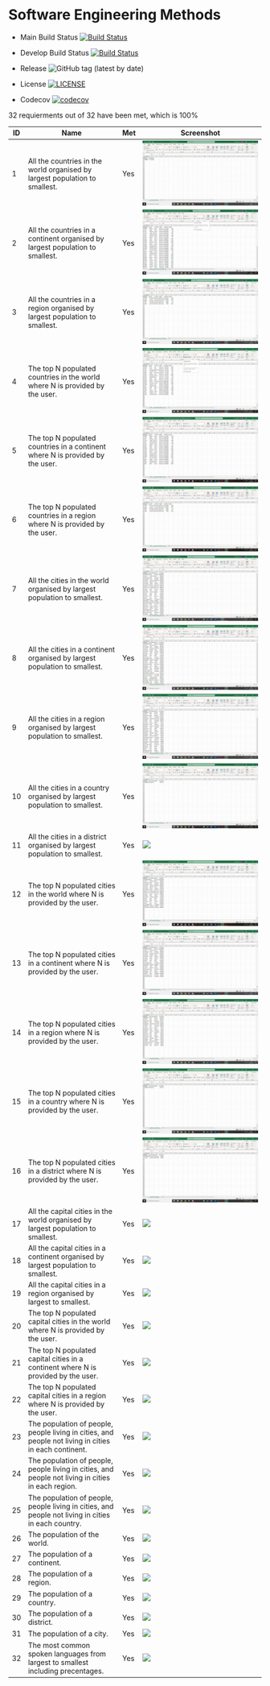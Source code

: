 # Software Engineering Methods

- Main Build Status [![Build Status](https://travis-ci.com/NapierDanel/SET08103Group15.svg?branch=main)](https://travis-ci.com/NapierDanel/SET08103Group15)
- Develop Build Status [![Build Status](https://travis-ci.com/NapierDanel/SET08103Group15.svg?branch=develop)](https://travis-ci.com/NapierDanel/SET08103Group15)

- Release ![GitHub tag (latest by date)](https://img.shields.io/github/v/tag/NapierDanel/SET08103Group15)

- License [![LICENSE](https://img.shields.io/github/license/NapierDanel/SET08103Group15)](https://github.com/NapierDanel/SET08103Group15/blob/main/LICENSE)

- Codecov [![codecov](https://codecov.io/gh/NapierDanel/SET08103Group15/branch/feature-Testing/graph/badge.svg?token=7L83XV4I0V)](https://codecov.io/gh/NapierDanel/SET08103Group15)



32 requierments out of 32 have been met, which is 100%


| ID | Name  | Met  | Screenshot  |
|---|---|---|---|
| 1  |All the countries in the world organised by largest population to smallest.  |  Yes | ![](images/countryPopulation.jpg)  |
| 2  |All the countries in a continent organised by largest population to smallest.  |  Yes | ![](images/countryReportsGetCountriesOnContinentByPopulationDESC.jpg)  |
| 3  |All the countries in a region organised by largest population to smallest.  |  Yes | ![](images/countryReportsGetCountriesInRegionByPopulationDESC.jpg)  |
| 4  |The top N populated countries in the world where N is provided by the user.  |  Yes | ![](images/LIMIT_countryReportsGetCountriesByPopulationDESC.jpg)  |
| 5  |The top N populated countries in a continent where N is provided by the user. |  Yes | ![](images/LIMIT_countryReportsGetCountriesOnContinentByPopulationDESC.jpg)  |
| 6  |The top N populated countries in a region where N is provided by the user. |  Yes | ![](images/LIMIT_countryReportsGetCountriesInRegionByPopulationDESC.jpg)   |
| 7  |All the cities in the world organised by largest population to smallest.   |  Yes | ![](images/allCitiesInWorldReportNoLimit.jpg)  |
| 8  |All the cities in a continent organised by largest population to smallest.  |  Yes | ![](images/citiesInContinentReportNoLimit.jpg)  |
| 9  |All the cities in a region organised by largest population to smallest.  |  Yes | ![](images/citiesInRegionNoLimit.jpg)  |
| 10 |All the cities in a country organised by largest population to smallest. |  Yes | ![](images/citiesInCountryReportNoLimit.jpg)  |
| 11 |All the cities in a district organised by largest population to smallest. |  Yes | ![](images/citiesInDistrictReportNoLimit.jpg.jpg)  |
| 12 |The top N populated cities in the world where N is provided by the user.  |  Yes | ![](images/allCitiesInWorldReport.jpg)  |
| 13 |The top N populated cities in a continent where N is provided by the user.   |  Yes | ![](images/citiesInContinentReport.jpg)  |
| 14 |The top N populated cities in a region where N is provided by the user.   |  Yes | ![](images/citiesRegionReport.jpg)  |
| 15 |The top N populated cities in a country where N is provided by the user.   |  Yes | ![](images/citiesInCountryReport.jpg)  |
| 16 |The top N populated cities in a district where N is provided by the user.   |  Yes | ![](images/citiesInDistrictReport.jpg)  |
| 17 |All the capital cities in the world organised by largest population to smallest.   |  Yes | ![](images/ex.jpg)  |
| 18 |All the capital cities in a continent organised by largest population to smallest.   |  Yes | ![](images/ex.jpg)  |
| 19 |All the capital cities in a region organised by largest to smallest.   |  Yes | ![](images/ex.jpg)  |
| 20 |The top N populated capital cities in the world where N is provided by the user.   |  Yes | ![](images/ex.jpg)  |
| 21 |The top N populated capital cities in a continent where N is provided by the user.   |  Yes | ![](images/ex.jpg)  |
| 22 |The top N populated capital cities in a region where N is provided by the user.   |  Yes | ![](images/ex.jpg)  |
| 23 |The population of people, people living in cities, and people not living in cities in each continent.   |  Yes | ![](images/ex.jpg)  |
| 24 |The population of people, people living in cities, and people not living in cities in each region.   |  Yes | ![](images/ex.jpg)  |
| 25 |The population of people, people living in cities, and people not living in cities in each country.   |  Yes | ![](images/ex.jpg)  |
| 26 |The population of the world.   |  Yes | ![](images/ex.jpg)  |
| 27 |The population of a continent.   |  Yes | ![](images/ex.jpg)  |
| 28 |The population of a region.   |  Yes | ![](images/ex.jpg) |
| 29 |The population of a country.   |  Yes | ![](images/ex.jpg)  |
| 30 |The population of a district.   |  Yes | ![](images/ex.jpg)  |
| 31 |The population of a city.   |  Yes | ![](images/ex.jpg)   |
| 32 |The most common spoken languages from largest to smallest including precentages.   |  Yes | ![](images/ex.jpg)  |


